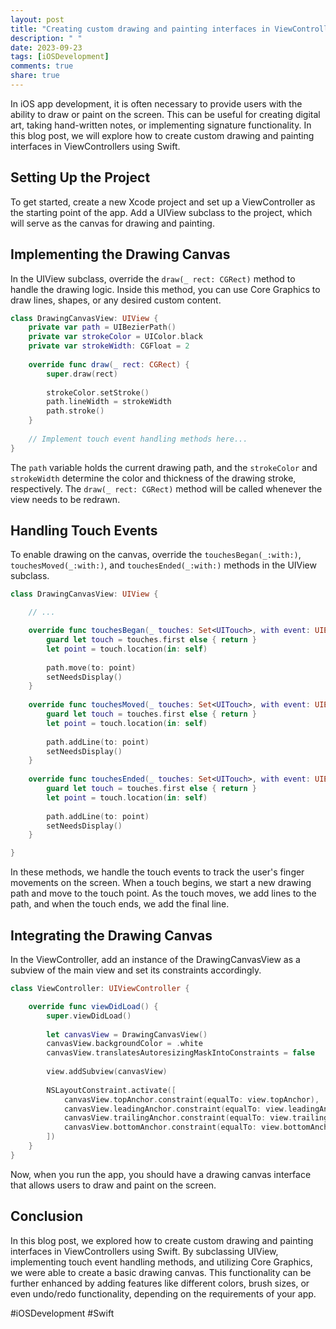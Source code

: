 ```yaml
---
layout: post
title: "Creating custom drawing and painting interfaces in ViewControllers in Swift"
description: " "
date: 2023-09-23
tags: [iOSDevelopment]
comments: true
share: true
---
```


In iOS app development, it is often necessary to provide users with the ability to draw or paint on the screen. This can be useful for creating digital art, taking hand-written notes, or implementing signature functionality. In this blog post, we will explore how to create custom drawing and painting interfaces in ViewControllers using Swift.

## Setting Up the Project

To get started, create a new Xcode project and set up a ViewController as the starting point of the app. Add a UIView subclass to the project, which will serve as the canvas for drawing and painting.

## Implementing the Drawing Canvas

In the UIView subclass, override the `draw(_ rect: CGRect)` method to handle the drawing logic. Inside this method, you can use Core Graphics to draw lines, shapes, or any desired custom content.

```swift
class DrawingCanvasView: UIView {
    private var path = UIBezierPath()
    private var strokeColor = UIColor.black
    private var strokeWidth: CGFloat = 2
    
    override func draw(_ rect: CGRect) {
        super.draw(rect)
        
        strokeColor.setStroke()
        path.lineWidth = strokeWidth
        path.stroke()
    }
    
    // Implement touch event handling methods here...
}
```

The `path` variable holds the current drawing path, and the `strokeColor` and `strokeWidth` determine the color and thickness of the drawing stroke, respectively. The `draw(_ rect: CGRect)` method will be called whenever the view needs to be redrawn.

## Handling Touch Events

To enable drawing on the canvas, override the `touchesBegan(_:with:)`, `touchesMoved(_:with:)`, and `touchesEnded(_:with:)` methods in the UIView subclass.

```swift
class DrawingCanvasView: UIView {

    // ...

    override func touchesBegan(_ touches: Set<UITouch>, with event: UIEvent?) {
        guard let touch = touches.first else { return }
        let point = touch.location(in: self)
        
        path.move(to: point)
        setNeedsDisplay()
    }
    
    override func touchesMoved(_ touches: Set<UITouch>, with event: UIEvent?) {
        guard let touch = touches.first else { return }
        let point = touch.location(in: self)
        
        path.addLine(to: point)
        setNeedsDisplay()
    }
    
    override func touchesEnded(_ touches: Set<UITouch>, with event: UIEvent?) {
        guard let touch = touches.first else { return }
        let point = touch.location(in: self)
        
        path.addLine(to: point)
        setNeedsDisplay()
    }

}
```

In these methods, we handle the touch events to track the user's finger movements on the screen. When a touch begins, we start a new drawing path and move to the touch point. As the touch moves, we add lines to the path, and when the touch ends, we add the final line.

## Integrating the Drawing Canvas

In the ViewController, add an instance of the DrawingCanvasView as a subview of the main view and set its constraints accordingly.

```swift
class ViewController: UIViewController {

    override func viewDidLoad() {
        super.viewDidLoad()
        
        let canvasView = DrawingCanvasView()
        canvasView.backgroundColor = .white
        canvasView.translatesAutoresizingMaskIntoConstraints = false
        
        view.addSubview(canvasView)
        
        NSLayoutConstraint.activate([
            canvasView.topAnchor.constraint(equalTo: view.topAnchor),
            canvasView.leadingAnchor.constraint(equalTo: view.leadingAnchor),
            canvasView.trailingAnchor.constraint(equalTo: view.trailingAnchor),
            canvasView.bottomAnchor.constraint(equalTo: view.bottomAnchor)
        ])
    }
}
```

Now, when you run the app, you should have a drawing canvas interface that allows users to draw and paint on the screen.

## Conclusion

In this blog post, we explored how to create custom drawing and painting interfaces in ViewControllers using Swift. By subclassing UIView, implementing touch event handling methods, and utilizing Core Graphics, we were able to create a basic drawing canvas. This functionality can be further enhanced by adding features like different colors, brush sizes, or even undo/redo functionality, depending on the requirements of your app.

#iOSDevelopment #Swift